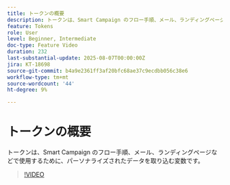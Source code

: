```yaml
---
title: トークンの概要
description: トークンは、Smart Campaign のフロー手順、メール、ランディングページなどで使用するために、パーソナライズされたデータを取り込む変数です。
feature: Tokens
role: User
level: Beginner, Intermediate
doc-type: Feature Video
duration: 232
last-substantial-update: 2025-08-07T00:00:00Z
jira: KT-18698
source-git-commit: b4a9e2361ff3af20bfc68ae37c9ecdbb056c38e6
workflow-type: tm+mt
source-wordcount: '44'
ht-degree: 9%

---
```



# トークンの概要

トークンは、Smart Campaign のフロー手順、メール、ランディングページなどで使用するために、パーソナライズされたデータを取り込む変数です。

>[!VIDEO](https://video.tv.adobe.com/v/3470560/?learn=on&enablevpops)
